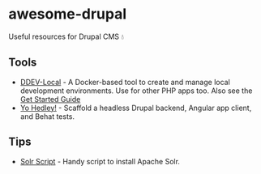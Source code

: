 # awesome-drupal

Useful resources for Drupal CMS 💧

## Tools

- [DDEV-Local](https://github.com/drud/ddev) - A Docker-based tool to create and manage local development environments. Use for other PHP apps too. Also see the [Get Started Guide](https://www.drud.com/get-started/)
- [Yo Hedley!](https://github.com/Gizra/generator-hedley) - Scaffold a headless Drupal backend, Angular app client, and Behat tests.

## Tips

- [Solr Script](https://github.com/RoySegall/solr-script) - Handy script to install Apache Solr.
